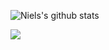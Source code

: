 <!--### Hi there 👋


```php
$me = Developer::create(
    firstName: 'Niels',
    lastName: 'Vanpachtenbeke',
    company: 'Spatie',
    twitter: 'https://twitter.com/NielsVanpach',
);
```
-->

![Niels's github stats](https://github-readme-stats.vercel.app/api?username=nielsvanpach&hide=stars,issues&show_icons=true&count_private=true)

![](https://github-readme-stats.vercel.app/api/top-langs/?username=nielsvanpach&layout=compact)

<!--
**Nielsvanpach/nielsvanpach** is a ✨ _special_ ✨ repository because its `README.md` (this file) appears on your GitHub profile.

Here are some ideas to get you started:

- 🔭 I’m currently working on ...
- 🌱 I’m currently learning ...
- 👯 I’m looking to collaborate on ...
- 🤔 I’m looking for help with ...
- 💬 Ask me about ...
- 📫 How to reach me: ...
- 😄 Pronouns: ...
- ⚡ Fun fact: ...
-->
